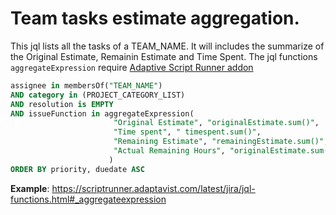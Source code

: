 # Team tasks estimate aggregation.
This jql lists all the tasks of a TEAM_NAME.
It will includes the summarize of the Original Estimate, Remainin Estimate and Time Spent.
The jql functions `aggregateExpression` require [Adaptive Script Runner addon](https://scriptrunner.adaptavist.com/latest/jira/quickstart.html)
```sql
assignee in membersOf("TEAM_NAME") 
AND category in (PROJECT_CATEGORY_LIST) 
AND resolution is EMPTY 
AND issueFunction in aggregateExpression(
                       "Original Estimate", "originalEstimate.sum()", 
                       "Time spent", " timespent.sum()",
                       "Remaining Estimate", "remainingEstimate.sum()",
                       "Actual Remaining Hours", "originalEstimate.sum() - timespent.sum()"
                      )
ORDER BY priority, duedate ASC
```

**Example**: https://scriptrunner.adaptavist.com/latest/jira/jql-functions.html#_aggregateexpression
